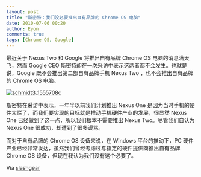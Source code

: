 ```yaml
---
layout: post
title: "斯密特：我们没必要推出自有品牌的 Chrome OS 电脑"
date: 2010-07-06 00:20
author: Eyon
comments: true
tags: [Chrome OS, Google]
---
```

最近关于 Nexus Two 和 Google 将推出自有品牌 Chrome OS 电脑的消息满天飞，然而 Google CEO 斯密特却在一次采访中表示这两者都不会发生。也就是说，Google 既不会推出第二部自有品牌手机 Nexus Two ，也不会推出自有品牌的 Chrome OS 电脑。

<a href="http://img.chromi.org/2010/07/schmidt3_1555708c.jpg">![](http://img.chromi.org/2010/07/schmidt3_1555708c.jpg "schmidt3_1555708c")</a>

斯密特在采访中表示，一年半以前我们计划推出 Nexus One 是因为当时手机的硬件太烂了，而我们要实现的目标就是推动手机硬件产业的发展，很显然 Nexus One 已经做到了这一点，所以我们根本不需要推出 Nexus Two。尽管我们自认为 Nexus One 很成功，却遭到了很多谩骂。

而对于自有品牌的 Chrome OS 设备来说，在 Windows 平台的推动下，PC 硬件产业已经非常发达，虽然我们曾经考虑过与指定的硬件提供商推出自有品牌 Chrome OS 设备，但现在我认为我们没有这个必要了。

Via [slashgear](http://www.slashgear.com/eric-schmidt-no-nexus-two-or-google-brand-chrome-os-netbook-0592764/)
